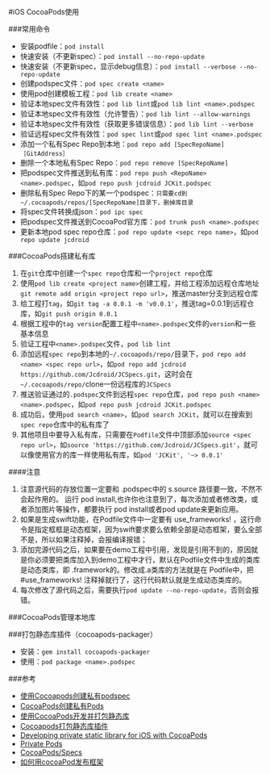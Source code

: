 #iOS CocoaPods使用

###常用命令
* 安装podfile：`pod install`
* 快速安装（不更新spec）：`pod install --no-repo-update`
* 快速安装（不更新spec，显示debug信息）：`pod install --verbose --no-repo-update`
* 创建podspec文件：`pod spec create <name>`
* 使用pod创建模板工程：`pod lib create <name>`
* 验证本地spec文件有效性：`pod lib lint`或`pod lib lint <name>.podspec`
* 验证本地spec文件有效性（允许警告）：`pod lib lint --allow-warnings`
* 验证本地spec文件有效性（获取更多错误信息）：`pod lib lint --verbose`
* 验证远程spec文件有效性：`pod spec lint`或`pod spec lint <name>.podspec`
* 添加一个私有Spec Repo到本地：`pod repo add [SpecRepoName]［GitAddress］`
* 删除一个本地私有Spec Repo：`pod repo remove [SpecRepoName]`
* 把podspec文件推送到私有库：`pod repo push <RepoName> <name>.podspec`，如`pod repo push jcdroid JCKit.podspec`
* 删除私有Spec Repo下的某一个podspec：`只需要cd到~/.cocoapods/repos/[SpecRepoName]目录下，删掉库目录`
* 将spec文件转换成json：`pod ipc spec`
* 把podspec文件推送到CocoaPod官方库：`pod trunk push <name>.podspec`
* 更新本地pod spec repo仓库：`pod repo update <sepc repo name>`，如`pod repo update jcdroid`

###CocoaPods搭建私有库
1. 在`git`仓库中创建一个`spec repo`仓库和一个`project repo`仓库
2. 使用`pod lib create <project name>`创建工程，并给工程添加远程仓库地址`git remote add origin <project repo url>`，推送master分支到远程仓库
3. 给工程打`tag`，如`git tag -a 0.0.1 -m 'v0.0.1'`，推送tag=0.0.1到远程仓库，如`git push origin 0.0.1`
4. 根据工程中的`tag version`配置工程中`<name>.podspec`文件的`version`和一些基本信息
5. 验证工程中`<name>.podspec`文件，`pod lib lint`
6. 添加远程`spec repo`到本地的`~/.cocoapods/repo/`目录下，`pod repo add <name> <spec repo url>`，如`pod repo add jcdroid https://github.com/Jcdroid/JCSpecs.git`，这时会在`~/.cocoapods/repo/`clone一份远程库的`JCSpecs`
7. 推送验证通过的`.podspec`文件到远程`spec repo`仓库，`pod repo push <name> <name>.podspec`，如`pod repo push jcdroid JCKit.podspec`
8. 成功后，使用`pod search <name>`，如`pod search JCKit`，就可以在搜索到`spec repo`仓库中的私有库了
9. 其他项目中要导入私有库，只需要在`Podfile`文件中顶部添加`source <spec repo url>`，如`source 'https://github.com/Jcdroid/JCSpecs.git'`，就可以像使用官方的库一样使用私有库，如`pod 'JCKit', '~> 0.0.1'`

####注意
1. 注意源代码的存放位置一定要和 .podspec中的 s.source 路径要一致，不然不会起作用的。 运行 pod install,也许你也注意到了，每次添加或者修改类，或者添加图片等操作，都要执行 pod install或者pod update来更新应用。
2. 如果是生成swift功能，在Podfile文件中一定要有 use_frameworks! ，这行命令是指定框框是动态框架，因为swift要求要么依赖全部是动态框架，要么全部不是，所以如果注释掉，会报编译报错； 
3. 添加完源代码之后，如果要在demo工程中引用，发现是引用不到的，原因就是你必须要把类库加入到demo工程中才行，默认在Podfile文件中生成的类库是动态类库，即 .framework的。修改成.a类库的方法就是在 Podfile中，把#use_frameworks! 注释掉就行了，这行代码默认就是生成动态类库的。 
4. 每次修改了源代码之后，需要执行`pod update --no-repo-update`，否则会报错。


###CocoaPods管理本地库





###打包静态库插件（cocoapods-packager）
* 安装：`gem install cocoapods-packager`
* 使用：`pod package <name>.podspec`


###参考
* [使用Cocoapods创建私有podspec](http://blog.wtlucky.com/blog/2015/02/26/create-private-podspec/)
* [CocoaPods创建私有Pods](http://www.liuchungui.com/blog/2015/10/19/cocoapodschuang-jian-si-you-pods/)
* [使用CocoaPods开发并打包静态库](http://www.cnblogs.com/brycezhang/p/4117180.html)
* [Cocoapods打包静态库插件](https://github.com/CocoaPods/cocoapods-packager)
* [Developing private static library for iOS with CocoaPods](http://blog.sigmapoint.pl/developing-static-library-for-ios-with-cocoapods/)
* [Private Pods](https://guides.cocoapods.org/making/private-cocoapods.html)
* [CocoaPods/Specs](https://github.com/CocoaPods/Specs)
* [如何用cocoaPod发布框架](http://andrew-anlu.github.io/blog/2016/03/15/ru-he-yong-cocoapodfa-bu-kuang-jia/)